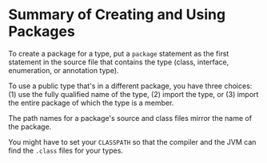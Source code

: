 
# Summary of Creating and Using Packages

To create a package for a type, put a `package` statement as the first statement in the source file that contains the type (class, interface, enumeration, or annotation type).

To use a public type that's in a different package, you have three choices: (1) use the fully qualified name of the type, (2) import the type, or (3) import the entire package of which the type is a member.

The path names for a package's source and class files mirror the name of the package.

You might have to set your `CLASSPATH` so that the compiler and the JVM can find the `.class` files for your types.
